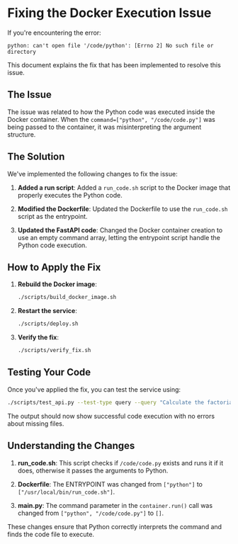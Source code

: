 # Fixing the Docker Execution Issue

If you're encountering the error:
```
python: can't open file '/code/python': [Errno 2] No such file or directory
```

This document explains the fix that has been implemented to resolve this issue.

## The Issue

The issue was related to how the Python code was executed inside the Docker container. When the `command=["python", "/code/code.py"]` was being passed to the container, it was misinterpreting the argument structure.

## The Solution

We've implemented the following changes to fix the issue:

1. **Added a run script**: Added a `run_code.sh` script to the Docker image that properly executes the Python code.

2. **Modified the Dockerfile**: Updated the Dockerfile to use the `run_code.sh` script as the entrypoint.

3. **Updated the FastAPI code**: Changed the Docker container creation to use an empty command array, letting the entrypoint script handle the Python code execution.

## How to Apply the Fix

1. **Rebuild the Docker image**:
   ```bash
   ./scripts/build_docker_image.sh
   ```

2. **Restart the service**:
   ```bash
   ./scripts/deploy.sh
   ```

3. **Verify the fix**:
   ```bash
   ./scripts/verify_fix.sh
   ```

## Testing Your Code

Once you've applied the fix, you can test the service using:

```bash
./scripts/test_api.py --test-type query --query "Calculate the factorial of 10"
```

The output should now show successful code execution with no errors about missing files.

## Understanding the Changes

1. **run_code.sh**: This script checks if `/code/code.py` exists and runs it if it does, otherwise it passes the arguments to Python.

2. **Dockerfile**: The ENTRYPOINT was changed from `["python"]` to `["/usr/local/bin/run_code.sh"]`.

3. **main.py**: The command parameter in the `container.run()` call was changed from `["python", "/code/code.py"]` to `[]`.

These changes ensure that Python correctly interprets the command and finds the code file to execute. 